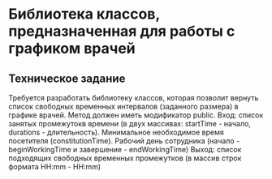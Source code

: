 # Библиотека классов, предназначенная для работы с графиком врачей

## Техническое задание
Требуется разработать библиотеку классов, которая позволит вернуть список свободных временных интервалов (заданного размера) в графике врачей. Метод должен иметь модификатор public.
Вход: список занятых промежутокв времени (в двух массивах: startTime - начало, durations - длительность). Минимальное необходимое время посетителя (constitutionTime). Рабочий день сотрудника (начало - beginWorkingTime и завершение - endWorkingTime)
Выход: список подходящих свободных временных промежутков (в массив строк формата HH:mm - HH:mm)